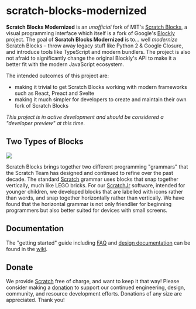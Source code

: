 # scratch-blocks-modernized

**Scratch Blocks Modernized** is an _unofficial_ fork of MIT's [Scratch Blocks](https://github.com/LLK/scratch-blocks), a visual programming interface which itself is a fork of Google's [Blockly](https://github.com/google/blockly) project. The goal of **Scratch Blocks Modernized** is to... well _modernize_ Scratch Blocks – throw away legacy stuff like Python 2 & Google Closure, and introduce tools like TypeScript and modern bundlers. The project is also not afraid to significantly change the original Blockly's API to make it a better fit with the modern JavaScript ecosystem.

The intended outcomes of this project are:
 * making it trivial to get Scratch Blocks working with modern frameworks such as React, Preact and Svelte
 * making it much simpler for developers to create and maintain their own fork of Scratch Blocks



*This project is in active development and should be considered a "developer preview" at this time.*

## Two Types of Blocks
![](https://cloud.githubusercontent.com/assets/747641/15255731/dad4d028-190b-11e6-9c16-8df7445adc96.png)

Scratch Blocks brings together two different programming "grammars" that the Scratch Team has designed and continued to refine over the past decade. The standard [Scratch](https://scratch.mit.edu) grammar uses blocks that snap together vertically, much like LEGO bricks. For our [ScratchJr](https://scratchjr.org) software, intended for younger children, we developed blocks that are labelled with icons rather than words, and snap together horizontally rather than vertically. We have found that the horizontal grammar is not only friendlier for beginning programmers but also better suited for devices with small screens.

## Documentation
The "getting started" guide including [FAQ](https://scratch.mit.edu/developers#faq) and [design documentation](https://github.com/LLK/scratch-blocks/wiki/Design) can be found in the [wiki](https://github.com/LLK/scratch-blocks/wiki).

## Donate
We provide [Scratch](https://scratch.mit.edu) free of charge, and want to keep it that way! Please consider making a [donation](https://secure.donationpay.org/scratchfoundation/) to support our continued engineering, design, community, and resource development efforts. Donations of any size are appreciated. Thank you!
